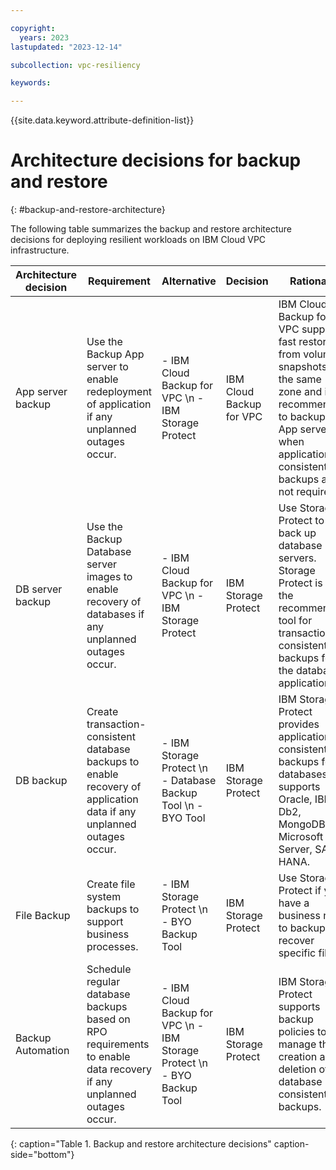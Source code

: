 ```yaml
---

copyright:
  years: 2023
lastupdated: "2023-12-14"

subcollection: vpc-resiliency

keywords:

---
```


{{site.data.keyword.attribute-definition-list}}

# Architecture decisions for backup and restore
{: #backup-and-restore-architecture}

The following table summarizes the backup and restore architecture decisions for deploying resilient workloads on IBM Cloud VPC infrastructure.

| Architecture decision | Requirement | Alternative | Decision | Rationale |
| -------------- | -------------- | -------------- | -------------- | -------------- |
| App server backup | Use the Backup App server to enable redeployment of application if any unplanned outages occur. | - IBM Cloud Backup for VPC \n - IBM Storage Protect | IBM Cloud Backup for VPC | IBM Cloud Backup for VPC supports fast restore from volume snapshots in the same zone and is recommended to backup App servers when application-consistent backups are not required. |
| DB server backup  | Use the Backup Database server images to enable recovery of databases if any unplanned outages occur. | - IBM Cloud Backup for VPC \n - IBM Storage Protect | IBM Storage Protect | Use Storage Protect to back up database servers. Storage Protect is also the recommended tool for transaction consistent backups for the database application. |
| DB backup | Create transaction-consistent database backups to enable recovery of application data if any unplanned outages occur. | - IBM Storage Protect \n - Database Backup Tool \n - BYO Tool | IBM Storage Protect | IBM Storage Protect provides application consistent backups for databases. It supports Oracle, IBM Db2, MongoDB, Microsoft SQL Server, SAP HANA. |
| File Backup | Create file system backups to support business processes. | - IBM Storage Protect \n - BYO Backup Tool | IBM Storage Protect | Use Storage Protect if you have a business need to backup or recover specific files. |
| Backup Automation | Schedule regular database backups based on RPO requirements to enable data recovery if any unplanned outages occur. | - IBM Cloud Backup for VPC \n - IBM Storage Protect \n - BYO Backup Tool | IBM Storage Protect | IBM Storage Protect supports backup policies to manage the creation and deletion of database consistent backups. |
{: caption="Table 1. Backup and restore architecture decisions" caption-side="bottom"}
